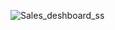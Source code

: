 ![Sales_deshboard_ss](https://github.com/sohailali2/sales-dashboard_pB/assets/49651664/9cf45f5a-08db-4912-a49f-debafac0c6c9)
